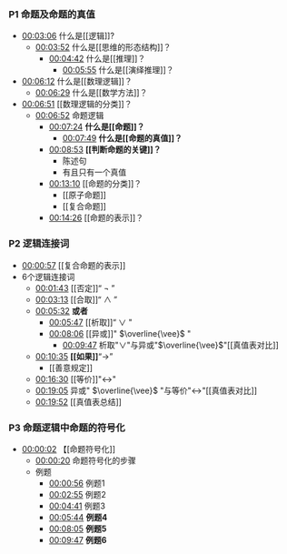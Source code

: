 ### P1 命题及命题的真值
-  [00:03:06](https://www.bilibili.com/video/BV1d7411v7zu/#t=03:06.78) 什么是[[逻辑]]?
	- [00:03:52](https://www.bilibili.com/video/BV1d7411v7zu/#t=03:52.26) 什么是[[思维的形态结构]]？
		- [00:04:42](https://www.bilibili.com/video/BV1d7411v7zu/#t=04:42.94) 什么是[[推理]]？
			- [00:05:55](https://www.bilibili.com/video/BV1d7411v7zu/#t=05:55.09) 什么是[[演绎推理]]？
- [00:06:12](https://www.bilibili.com/video/BV1d7411v7zu/#t=06:12.73) 什么是[[数理逻辑]]？
	- [00:06:29](https://www.bilibili.com/video/BV1d7411v7zu/#t=06:29.54) 什么是[[数学方法]]？
- [00:06:51](https://www.bilibili.com/video/BV1d7411v7zu/#t=06:51.03) [[数理逻辑的分类]]？
	- [00:06:52](https://www.bilibili.com/video/BV1d7411v7zu/#t=06:52) 命题逻辑
		- [00:07:24](https://www.bilibili.com/video/BV1d7411v7zu/#t=07:24.30) **什么是[[命题]]？**
			- [00:07:49](https://www.bilibili.com/video/BV1d7411v7zu/#t=07:49.64)  **什么是[[命题的真值]]？**
		- [00:08:53](https://www.bilibili.com/video/BV1d7411v7zu/#t=08:53.20) **[[判断命题的关键]]？**
			- 陈述句
			- 有且只有一个真值
		- [00:13:10](https://www.bilibili.com/video/BV1d7411v7zu/#t=13:10.42) [[命题的分类]]？
			- [[原子命题]]
			- [[复合命题]]
		- [00:14:26](https://www.bilibili.com/video/BV1d7411v7zu/#t=14:26.18) [[命题的表示]]？

### P2 逻辑连接词
- [00:00:57](https://www.bilibili.com/video/BV1d7411v7zu/?p=2#t=57.61) [[复合命题的表示]]
- 6个逻辑连接词
	- [00:01:43](https://www.bilibili.com/video/BV1d7411v7zu/?p=2#t=01:43.01) [[否定]]“ $\neg$ ”
	- [00:03:13](https://www.bilibili.com/video/BV1d7411v7zu/?p=2#t=03:13.61) [[合取]]“ $\wedge$ ”
	- [00:05:32](https://www.bilibili.com/video/BV1d7411v7zu/?p=2#t=05:32.88)  **或者**
		- [00:05:47](https://www.bilibili.com/video/BV1d7411v7zu/?p=2#t=05:47.96) [[析取]]“ $\vee$ "
		- [00:08:06](https://www.bilibili.com/video/BV1d7411v7zu/?p=2#t=08:06.63) [[异或]]" $\overline{\vee}$ "
			- [00:09:47](https://www.bilibili.com/video/BV1d7411v7zu/?p=2#t=09:47.38) 析取"$\vee$"与异或"$\overline{\vee}$"[[真值表对比]]
	- [00:10:35](https://www.bilibili.com/video/BV1d7411v7zu/?p=2#t=10:35.76) **[[如果]]**“$\rightarrow$”
		- [[善意规定]]
	- [00:16:30](https://www.bilibili.com/video/BV1d7411v7zu/?p=2#t=16:30.10) [[等价]]"$\leftrightarrow$"
	- [00:19:05](https://www.bilibili.com/video/BV1d7411v7zu/?p=2#t=19:05.49) 异或" $\overline{\vee}$ "与等价"$\leftrightarrow$"[[真值表对比]]
	- [00:19:52](https://www.bilibili.com/video/BV1d7411v7zu/?p=2#t=19:52.38) [[真值表总结]]


### P3 命题逻辑中命题的符号化
- [00:00:02](https://www.bilibili.com/video/BV1d7411v7zu/?p=3#t=2.16) 【[命题符号化]]
	- [00:00:20](https://www.bilibili.com/video/BV1d7411v7zu/?p=3#t=20.11) 命题符号化的步骤
	- 例题
		- [00:00:56](https://www.bilibili.com/video/BV1d7411v7zu/?p=3#t=56.99) 例题1
		- [00:02:55](https://www.bilibili.com/video/BV1d7411v7zu/?p=3#t=02:55.24) 例题2
		- [00:04:41](https://www.bilibili.com/video/BV1d7411v7zu/?p=3#t=04:41.46) 例题3
		- [00:05:44](https://www.bilibili.com/video/BV1d7411v7zu/?p=3#t=05:44.92) **例题4**
		- [00:08:05](https://www.bilibili.com/video/BV1d7411v7zu/?p=3#t=08:05) **例题5**
		- [00:09:47](https://www.bilibili.com/video/BV1d7411v7zu/?p=3#t=09:47.60) **例题6**
